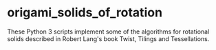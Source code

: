 # origami_solids_of_rotation
These Python 3 scripts implement some of the algorithms for rotational solids described in Robert Lang's book Twist, Tilings and Tessellations.
